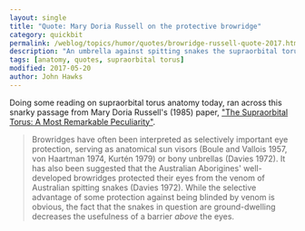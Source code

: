 ```yaml
---
layout: single
title: "Quote: Mary Doria Russell on the protective browridge"
category: quickbit
permalink: /weblog/topics/humor/quotes/browridge-russell-quote-2017.html
description: "An umbrella against spitting snakes the supraorbital torus is not."
tags: [anatomy, quotes, supraorbital torus]
modified: 2017-05-20
author: John Hawks
---
```



Doing some reading on supraorbital torus anatomy today, ran across this snarky passage from Mary Doria Russell's (1985) paper, <a href="http://dx.doi.org/10.1086/203279">"The Supraorbital Torus: A Most Remarkable Peculiarity"</a>.

<blockquote>Browridges have often been interpreted as selectively important eye protection, serving as anatomical sun visors (Boule and Vallois 1957, von Haartman 1974, Kurtén 1979) or bony unbrellas (Davies 1972). It has also been suggested that the Australian Aborigines' well-developed browridges protected their eyes from the venom of Australian spitting snakes (Davies 1972). While the selective advantage of some protection against being blinded by venom is obvious, the fact that the snakes in question are ground-dwelling decreases the usefulness of a barrier <em>above</em> the eyes.</blockquote>
